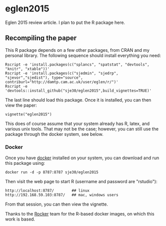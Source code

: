 # eglen2015
Eglen 2015 review article.  I plan to put the R package here.


## Recompiling the paper

This R package depends on a few other packages, from CRAN and my
personal library.  The following sequence should install everything
you need:

    Rscript -e 'install.packages(c("splancs", "spatstat", "devtools", "knitr", "xtable"))'
    Rscript -e 'install.packages(c("sjedmin", "sjedrp", "sjevor","sjedist"), type="source", contriburl="http://damtp.cam.ac.uk/user/eglen/r/")'
    Rscript -e 'devtools::install_github("sje30/eglen2015",build_vignettes=TRUE)'
The last line should load this package.  Once it is installed, you can
then view the paper:

    vignette("eglen2015")

This does of course assume that your system already has R, latex, and
various unix tools.  That may not be the case; however, you can still
use the package through the docker system, see below.

### Docker

Once you have [docker](http://docker.com) installed on your system,
you can download and run this package using:

    docker run -d -p 8787:8787 sje30/eglen2015


Then visit the web page to start R (username and password are "rstudio"):

    http://localhost:8787/        ## linux
    http://192.168.59.103:8787/   ## mac, windows users


From that session, you can then view the vignette.

Thanks to the [Rocker](https://github.com/rocker-org) team for the
R-based docker images, on which this work is based.





